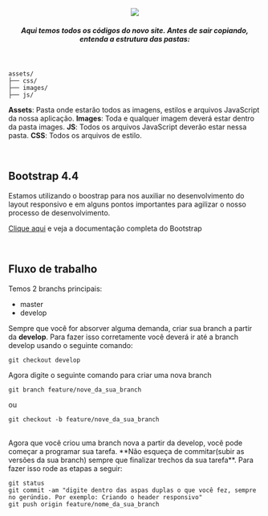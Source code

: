 <p align="center">
    <img src="http://www.connect4sell.com/img/avatar-ifcmaravilhas.20bab9b4.jpg">
</p>
<h5 align="center">Aqui temos todos os códigos do novo site. Antes de sair copiando, entenda a estrutura das pastas:</h6>
<br />

```text
assets/
├── css/
├── images/
├── js/
```

**Assets**: Pasta onde estarão todos as imagens, estilos e arquivos JavaScript da nossa aplicação.
**Images**: Toda e qualquer imagem deverá estar dentro da pasta images.
**JS**: Todos os arquivos JavaScript deverão estar nessa pasta.
**CSS**: Todos os arquivos de estilo.

<br>

## Bootstrap 4.4

Estamos utilizando o boostrap para nos auxiliar no desenvolvimento do layout responsivo e em alguns pontos importantes para agilizar o nosso processo de desenvolvimento.

[Clique aqui](https://getbootstrap.com/docs/4.4/getting-started/introduction/) e veja a documentação completa do Bootstrap

<br>

## Fluxo de trabalho

Temos 2 branchs principais:
- master
- develop

Sempre que você for absorver alguma demanda, criar sua branch a partir da **develop**. Para fazer isso corretamente você deverá ir até a branch develop usando o seguinte comando: 
```text
git checkout develop
```

Agora digite o seguinte comando para criar uma nova branch
```text
git branch feature/nove_da_sua_branch
```
ou

```text
git checkout -b feature/nove_da_sua_branch
```
<br>
Agora que você criou uma branch nova a partir da develop, você pode começar a programar sua tarefa. **Não esqueça de commitar(subir as versões da sua branch) sempre que finalizar trechos da sua tarefa**. Para fazer isso rode as etapas a seguir:

```text
git status
git commit -am "digite dentro das aspas duplas o que você fez, sempre no gerúndio. Por exemplo: Criando o header responsivo"
git push origin feature/nome_da_sua_branch
```
